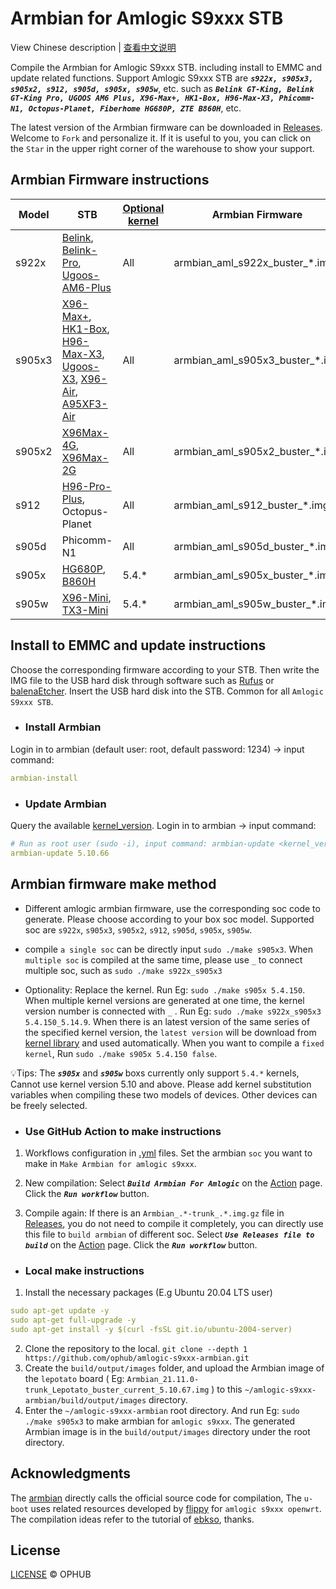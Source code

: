 # Armbian for Amlogic S9xxx STB

View Chinese description  |  [查看中文说明](README.cn.md)

Compile the Armbian for Amlogic S9xxx STB. including install to EMMC and update related functions. Support Amlogic S9xxx STB are ***`s922x, s905x3, s905x2, s912, s905d, s905x, s905w`***, etc. such as ***`Belink GT-King, Belink GT-King Pro, UGOOS AM6 Plus, X96-Max+, HK1-Box, H96-Max-X3, Phicomm-N1, Octopus-Planet, Fiberhome HG680P, ZTE B860H`***, etc.

The latest version of the Armbian firmware can be downloaded in [Releases](https://github.com/ophub/amlogic-s9xxx-armbian/releases). Welcome to `Fork` and personalize it. If it is useful to you, you can click on the `Star` in the upper right corner of the warehouse to show your support.

## Armbian Firmware instructions

| Model  | STB | [Optional kernel](https://github.com/ophub/flippy-kernel/tree/main/library) | Armbian Firmware |
| ---- | ---- | ---- | ---- |
| s922x | [Belink](https://tokopedia.link/RAgZmOM41db), [Belink-Pro](https://tokopedia.link/sfTHlfS41db), [Ugoos-AM6-Plus](https://tokopedia.link/pHGKXuV41db) | All | armbian_aml_s922x_buster_*.img |
| s905x3 | [X96-Max+](https://tokopedia.link/uMaH09s41db), [HK1-Box](https://tokopedia.link/xhWeQgTuwfb), [H96-Max-X3](https://tokopedia.link/KuWvwoYuwfb), [Ugoos-X3](https://tokopedia.link/duoIXZpdGgb), [X96-Air](https://tokopedia.link/5WHiETbdGgb), [A95XF3-Air](https://tokopedia.link/ByBL45jdGgb) | All | armbian_aml_s905x3_buster_*.img |
| s905x2 | [X96Max-4G](https://tokopedia.link/HcfLaRzjqeb), [X96Max-2G](https://tokopedia.link/HcfLaRzjqeb) | All | armbian_aml_s905x2_buster_*.img |
| s912 | [H96-Pro-Plus](https://tokopedia.link/jb42fsBdGgb), Octopus-Planet | All | armbian_aml_s912_buster_*.img |
| s905d | Phicomm-N1 | All | armbian_aml_s905d_buster_*.img |
| s905x | [HG680P](https://tokopedia.link/HbrIbqQcGgb), [B860H](https://tokopedia.link/LC4DiTXtEib) | 5.4.* | armbian_aml_s905x_buster_*.img |
| s905w | [X96-Mini](https://tokopedia.link/ro207Hsjqeb), [TX3-Mini](https://www.tokopedia.com/beststereo/tanix-tx3-mini-2gb-16gb-android-7-1-kodi-17-3-amlogic-s905w-4k-tv-box) | 5.4.* | armbian_aml_s905w_buster_*.img |

## Install to EMMC and update instructions

Choose the corresponding firmware according to your STB. Then write the IMG file to the USB hard disk through software such as [Rufus](https://rufus.ie/) or [balenaEtcher](https://www.balena.io/etcher/). Insert the USB hard disk into the STB. Common for all `Amlogic S9xxx STB`.

- ### Install Armbian

Login in to armbian (default user: root, default password: 1234) → input command:

```yaml
armbian-install
```

- ### Update Armbian

Query the available [kernel_version](https://github.com/ophub/flippy-kernel/tree/main/library). Login in to armbian → input command:

```yaml
# Run as root user (sudo -i), input command: armbian-update <kernel_version>
armbian-update 5.10.66
```

## Armbian firmware make method

- Different amlogic armbian firmware, use the corresponding soc code to generate. Please choose according to your box soc model. Supported soc are `s922x`, `s905x3`, `s905x2`, `s912`, `s905d`, `s905x`, `s905w`.

- compile `a single soc` can be directly input `sudo ./make s905x3`. When `multiple soc` is compiled at the same time, please use `_` to connect multiple soc, such as `sudo ./make s922x_s905x3`

- Optionality: Replace the kernel. Run Eg: `sudo ./make s905x 5.4.150`. When multiple kernel versions are generated at one time, the kernel version number is connected with `_` . Run Eg: `sudo ./make s922x_s905x3 5.4.150_5.14.9`.  When there is an latest version of the same series of the specified kernel version, the `latest version` will be download from [kernel library](https://github.com/ophub/flippy-kernel/tree/main/library) and used automatically. When you want to compile a `fixed kernel`, Run `sudo ./make s905x 5.4.150 false`.

💡Tips: The ***`s905x`*** and ***`s905w`*** boxs currently only support `5.4.*` kernels, Cannot use kernel version 5.10 and above. Please add kernel substitution variables when compiling these two models of devices. Other devices can be freely selected.

- ### Use GitHub Action to make instructions

1. Workflows configuration in [.yml](.github/workflows) files. Set the armbian `soc` you want to make in `Make Armbian for amlogic s9xxx`.

2. New compilation: Select ***`Build Armbian For Amlogic`*** on the [Action](https://github.com/ophub/amlogic-s9xxx-armbian/actions) page. Click the ***`Run workflow`*** button.

3. Compile again: If there is an `Armbian_.*-trunk_.*.img.gz` file in [Releases](https://github.com/ophub/amlogic-s9xxx-armbian/releases), you do not need to compile it completely, you can directly use this file to `build armbian` of different soc. Select ***`Use Releases file to build`*** on the [Action](https://github.com/ophub/amlogic-s9xxx-armbian/actions) page. Click the ***`Run workflow`*** button.

- ### Local make instructions

1. Install the necessary packages (E.g Ubuntu 20.04 LTS user)
```yaml
sudo apt-get update -y
sudo apt-get full-upgrade -y
sudo apt-get install -y $(curl -fsSL git.io/ubuntu-2004-server)
```
2. Clone the repository to the local. `git clone --depth 1 https://github.com/ophub/amlogic-s9xxx-armbian.git`
3. Create the `build/output/images` folder, and upload the Armbian image of the `lepotato` board ( Eg: `Armbian_21.11.0-trunk_Lepotato_buster_current_5.10.67.img` ) to this `~/amlogic-s9xxx-armbian/build/output/images` directory.
4. Enter the `~/amlogic-s9xxx-armbian` root directory. And run Eg: `sudo ./make s905x3` to make armbian for `amlogic s9xxx`. The generated Armbian image is in the `build/output/images` directory under the root directory.

## Acknowledgments

The [armbian](https://github.com/armbian/build) directly calls the official source code for compilation, The `u-boot` uses related resources developed by [flippy](https://github.com/unifreq/openwrt_packit) for `amlogic s9xxx openwrt`. The compilation ideas refer to the tutorial of [ebkso](https://www.kflyo.com/howto-compile-armbian-for-n1-box), thanks.

## License

[LICENSE](https://github.com/ophub/amlogic-s9xxx-armbian/blob/main/LICENSE) © OPHUB

